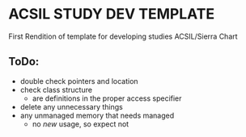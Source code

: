 # ACSIL STUDY DEV TEMPLATE
First Rendition of template for developing
studies ACSIL/Sierra Chart


## ToDo:
- double check pointers and location
- check class structure
  - are definitions in the proper access specifier
- delete any unnecessary things
- any unmanaged memory that needs managed
  - no *new* usage, so expect not
